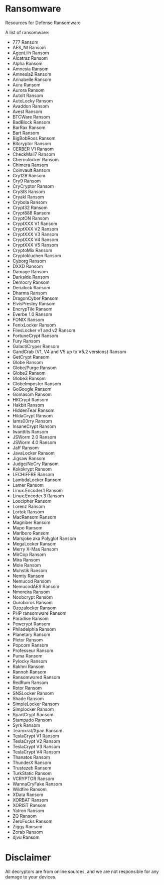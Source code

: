 # Ransomware
Resources for Defense Ransomware 

A list of ransomware:

- 777 Ransom
- AES_NI Ransom
- Agent.iih Ransom
- Alcatraz Ransom
- Alpha Ransom
- Amnesia Ransom
- Amnesia2 Ransom
- Annabelle Ransom
- Aura Ransom
- Aurora Ransom
- AutoIt Ransom
- AutoLocky Ransom
- Avaddon Ransom
- Avest Ransom
- BTCWare Ransom
- BadBlock Ransom
- BarRax Ransom
- Bart Ransom
- BigBobRoss Ransom
- Bitcryptor Ransom
- CERBER V1 Ransom
- CheckMail7 Ransom
- Chernolocker Ransom
- Chimera Ransom
- Coinvault Ransom
- Cry128 Ransom
- Cry9 Ransom
- CryCryptor Ransom
- CrySIS Ransom
- Cryakl Ransom
- Crybola Ransom
- Crypt32 Ransom
- Crypt888 Ransom
- CryptON Ransom
- CryptXXX V1 Ransom
- CryptXXX V2 Ransom
- CryptXXX V3 Ransom
- CryptXXX V4 Ransom
- CryptXXX V5 Ransom
- CryptoMix Ransom
- Cryptokluchen Ransom
- Cyborg Ransom
- DXXD Ransom
- Damage Ransom
- Darkside Ransom
- Democry Ransom
- Derialock Ransom
- Dharma Ransom
- DragonCyber Ransom
- ElvisPresley Ransom
- EncrypTile Ransom
- Everbe 1.0 Ransom
- FONIX Ransom
- FenixLocker Ransom
- FilesLocker v1 and v2 Ransom
- FortuneCrypt Ransom
- Fury Ransom
- GalactiCryper Ransom
- GandCrab (V1, V4 and V5 up to V5.2 versions) Ransom
- GetCrypt Ransom
- Globe Ransom
- Globe/Purge Ransom
- Globe2 Ransom
- Globe3 Ransom
- GlobeImposter Ransom
- GoGoogle Ransom
- Gomasom Ransom
- HKCrypt Ransom
- Hakbit Ransom
- HiddenTear Ransom
- HildaCrypt Ransom
- Iams00rry Ransom
- InsaneCrypt Ransom
- Iwanttits Ransom
- JSWorm 2.0 Ransom
- JSWorm 4.0 Ransom
- Jaff Ransom
- JavaLocker Ransom
- Jigsaw Ransom
- Judge/NoCry Ransom
- Kokokrypt Ransom
- LECHIFFRE Ransom
- LambdaLocker Ransom
- Lamer Ransom
- Linux.Encoder.1 Ransom
- Linux.Encoder.3 Ransom
- Loocipher Ransom
- Lorenz Ransom
- Lortok Ransom
- MacRansom Ransom
- Magniber Ransom
- Mapo Ransom
- Marlboro Ransom
- Marsjoke aka Polyglot Ransom
- MegaLocker Ransom
- Merry X-Mas Ransom
- MirCop Ransom
- Mira Ransom
- Mole Ransom
- Muhstik Ransom
- Nemty Ransom
- Nemucod Ransom
- NemucodAES Ransom
- Nmoreira Ransom
- Noobcrypt Ransom
- Ouroboros Ransom
- Ozozalocker Ransom
- PHP ransomware Ransom
- Paradise Ransom
- Pewcrypt Ransom
- Philadelphia Ransom
- Planetary Ransom
- Pletor Ransom
- Popcorn Ransom
- Professeur Ransom
- Puma Ransom
- Pylocky Ransom
- Rakhni Ransom
- Rannoh Ransom
- Ransomwared Ransom
- RedRum Ransom
- Rotor Ransom
- SNSLocker Ransom
- Shade Ransom
- SimpleLocker Ransom
- Simplocker Ransom
- SpartCrypt Ransom
- Stampado Ransom
- Syrk Ransom
- Teamxrat/Xpan Ransom
- TeslaCrypt V1 Ransom
- TeslaCrypt V2 Ransom
- TeslaCrypt V3 Ransom
- TeslaCrypt V4 Ransom
- Thanatos Ransom
- ThunderX Ransom
- Trustezeb Ransom
- TurkStatic Ransom
- VCRYPTOR Ransom
- WannaCryFake Ransom
- Wildfire Ransom
- XData Ransom
- XORBAT Ransom
- XORIST Ransom
- Yatron Ransom
- ZQ Ransom
- ZeroFucks Ransom
- Ziggy Ransom
- Zorab Ransom
- djvu Ransom

# Disclaimer
All decryptors are from online sources, and we are not responsible for any damage to your devices. 